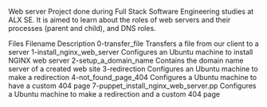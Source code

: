 Web server
Project done during Full Stack Software Engineering studies at ALX SE. It is aimed to learn about the roles of web servers and their processes (parent and child), and DNS roles.


Files
Filename	Description
0-transfer_file	Transfers a file from our client to a server
1-install_nginx_web_server	Configures an Ubuntu machine to install NGINX web server
2-setup_a_domain_name	Contains the domain name server of a created web site
3-redirection	Configures an Ubuntu machine to make a redirection
4-not_found_page_404	Configures a Ubuntu machine to have a custom 404 page
7-puppet_install_nginx_web_server.pp	Configures a Ubuntu machine to make a redirection and a custom 404 page
